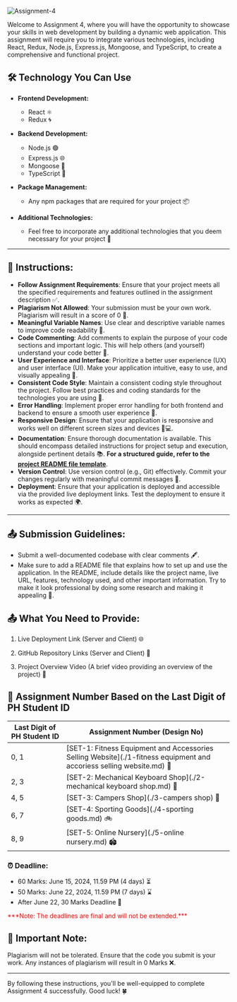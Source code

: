 ![Assignment-4](https://i.ibb.co/1RJYL39/assignment-4.png)

Welcome to Assignment 4, where you will have the opportunity to showcase your skills in web development by building a dynamic web application. This assignment will require you to integrate various technologies, including React, Redux, Node.js, Express.js, Mongoose, and TypeScript, to create a comprehensive and functional project.


## 🛠️ Technology You Can Use

- **Frontend Development:**
  - React ⚛️
  - Redux 🌀

- **Backend Development:**
  - Node.js 🟢
  - Express.js 🌐
  - Mongoose 🍃
  - TypeScript 📘

- **Package Management:**
  - Any npm packages that are required for your project 📦

- **Additional Technologies:**
  - Feel free to incorporate any additional technologies that you deem necessary for your project 🧩

---

## 📝 **Instructions:**

- **Follow Assignment Requirements**: Ensure that your project meets all the specified requirements and features outlined in the assignment description ✅.
- **Plagiarism Not Allowed**: Your submission must be your own work. Plagiarism will result in a score of 0 🚫.
- **Meaningful Variable Names**: Use clear and descriptive variable names to improve code readability 📝.
- **Code Commenting**: Add comments to explain the purpose of your code sections and important logic. This will help others (and yourself) understand your code better 💬.
- **User Experience and Interface**: Prioritize a better user experience (UX) and user interface (UI). Make your application intuitive, easy to use, and visually appealing 🌟.
- **Consistent Code Style**: Maintain a consistent coding style throughout the project. Follow best practices and coding standards for the technologies you are using 📏.
- **Error Handling**: Implement proper error handling for both frontend and backend to ensure a smooth user experience 🚀.
- **Responsive Design**: Ensure that your application is responsive and works well on different screen sizes and devices 📱💻.
- **Documentation**: Ensure thorough documentation is available. This should encompass detailed instructions for project setup and execution, alongside pertinent details 📚. **For a structured guide, refer to the [project README file template](./Project%20README%20Template.md)**.
- **Version Control**: Use version control (e.g., Git) effectively. Commit your changes regularly with meaningful commit messages 💾.
- **Deployment**: Ensure that your application is deployed and accessible via the provided live deployment links. Test the deployment to ensure it works as expected 🌍.

---

## 📤 **Submission Guidelines:**

- Submit a well-documented codebase with clear comments 🖋️.
- Make sure to add a README file that explains how to set up and use the application. In the README, include details like the project name, live URL, features, technology used, and other important information. Try to make it look professional by doing some research and making it appealing 📄.

## 📤 What You Need to Provide:

1. Live Deployment Link (Server and Client) 🌐
   
2. GitHub Repository Links (Server and Client) 📂

3. Project Overview Video (A brief video providing an overview of the project) 🎥


## 🔢 Assignment Number Based on the Last Digit of PH Student ID

| Last Digit of PH Student ID | Assignment Number (Design No)                                                                                        |
| --------------------------- | -------------------------------------------------------------------------------------------------------------------- |
| 0, 1                        | [SET-1: Fitness Equipment and Accessories Selling Website](./1-fitness equipment and accoriess selling website.md) 🚗 |
| 2, 3                        | [SET-2: Mechanical Keyboard Shop](./2-mechanical keyboard shop.md) 🏢                                                 |
| 4, 5                        | [SET-3: Campers Shop](./3-campers shop) 🚙                                                                            |
| 6, 7                        | [SET-4: Sporting Goods](./4-sporting goods.md) 🚲                                                                     |
| 8, 9                        | [SET-5: Online Nursery](./5-online nursery.md) 🏟️                                                                     |



### ⏰ **Deadline:**

- 60 Marks: June 15, 2024, 11.59 PM (4 days) ⏳
- 50 Marks: June 22, 2024, 11.59 PM (7 days) ⌛
- After June 22, 30 Marks Deadline 📅

<p style="color: red">***Note: The deadlines are final and will not be extended.***</p>

## 🚫 **Important Note:**

Plagiarism will not be tolerated. Ensure that the code you submit is your work. Any instances of plagiarism will result in 0 Marks ❌.

---

By following these instructions, you'll be well-equipped to complete Assignment 4 successfully. Good luck! 🍀